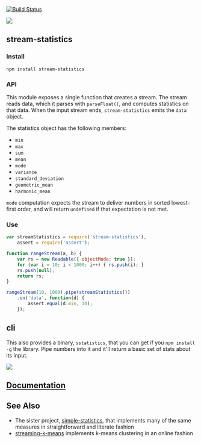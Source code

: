 [![Build Status](https://travis-ci.org/tmcw/stream-statistics.svg?branch=v0.1.0)](https://travis-ci.org/tmcw/stream-statistics)

![](https://farm9.staticflickr.com/8282/7711892138_6a4c08cd71_b.jpg)

## stream-statistics

### Install

    npm install stream-statistics

### API

This module exposes a single function that creates a stream. The stream
reads data, which it parses with `parseFloat()`, and computes statistics
on that data. When the input stream ends, `stream-statistics` emits the
`data` object.

The statistics object has the following members:

* `min`
* `max`
* `sum`
* `mean`
* `mode`
* `variance`
* `standard_deviation`
* `geometric_mean`
* `harmonic_mean`

`mode` computation expects the stream to deliver numbers in sorted lowest-first
order, and will return `undefined` if that expectation is not met.

### Use

```javascript
var streamStatistics = require('stream-statistics'),
    assert = require('assert');

function rangeStream(a, b) {
    var rs = new Readable({ objectMode: true });
    for (var i = 10; i < 1000; i++) { rs.push(i); }
    rs.push(null);
    return rs;
}

rangeStream(10, 1000).pipe(streamStatistics())
    .on('data', function(d) {
        assert.equal(d.min, 10);
    });
```

## cli

This also provides a binary, `sstatistics`, that you can get if you
`npm install -g` the library. Pipe numbers into it and it'll return
a basic set of stats about its input.

![](https://github.com/tmcw/stream-statistics/blob/master/screenshot.png?raw=true)

## [Documentation](https://github.com/tmcw/stream-statistics/wiki)

## See Also

* The sister project, [simple-statistics](https://github.com/tmcw/simple-statistics), that implements
  many of the same measures in straightforward and literate fashion
* [streaming-k-means](https://github.com/piatra/streaming-k-means) implements k-means clustering in an online fashion
